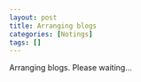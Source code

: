 ```yaml
---
layout: post
title: Arranging blogs
categories: [Notings]
tags: []
---
```


Arranging blogs. Please waiting...
